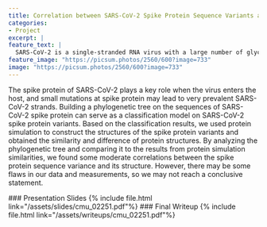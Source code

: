 ```yaml
---
title: Correlation between SARS-CoV-2 Spike Protein Sequence Variants and Structure Variance Using Phylogenetic Tree and Protein Simulation
categories:
- Project
excerpt: |
feature_text: |
  SARS-CoV-2 is a single-stranded RNA virus with a large number of glycosylated S proteins covering its surface....
feature_image: "https://picsum.photos/2560/600?image=733"
image: "https://picsum.photos/2560/600?image=733"
---
```

The spike protein of SARS-CoV-2 plays a key role when the virus enters the host, and
small mutations at spike protein may lead to very prevalent SARS-CoV-2 strands. Building
a phylogenetic tree on the sequences of SARS-CoV-2 spike protein can serve as a
classification model on SARS-CoV-2 spike protein variants. Based on the classification
results, we used protein simulation to construct the structures of the spike protein variants
and obtained the similarity and difference of protein structures. By analyzing the
phylogenetic tree and comparing it to the results from protein simulation similarities, we
found some moderate correlations between the spike protein sequence variance and its
structure. However, there may be some 
flaws in our data and measurements, so we may
not reach a conclusive statement.
<div hidden>
### Poster
{% include file.html link="/assets/posters/cmu_02510.pdf" height="600"%}
</div>
### Presentation Slides
{% include file.html link="/assets/slides/cmu_02251.pdf"%}
### Final Writeup
{% include file.html link="/assets/writeups/cmu_02251.pdf"%}

